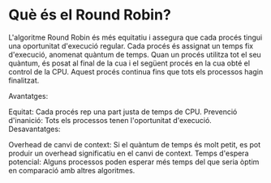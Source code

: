 # Què és el Round Robin?

L'algoritme Round Robin és més equitatiu i assegura que cada procés tingui una oportunitat d'execució regular. Cada procés és assignat un temps fix d'execució, anomenat quàntum de temps. Quan un procés utilitza tot el seu quàntum, és posat al final de la cua i el següent procés en la cua obté el control de la CPU. Aquest procés continua fins que tots els processos hagin finalitzat.

Avantatges:

Equitat: Cada procés rep una part justa de temps de CPU.
Prevenció d'inanició: Tots els processos tenen l'oportunitat d'execució.
Desavantatges:

Overhead de canvi de context: Si el quàntum de temps és molt petit, es pot produir un overhead significatiu en el canvi de context.
Temps d'espera potencial: Alguns processos poden esperar més temps del que seria òptim en comparació amb altres algoritmes.